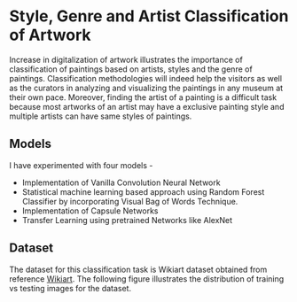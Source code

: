 # Style, Genre and Artist Classification of Artwork

Increase in digitalization of artwork illustrates the importance of
classification of paintings based on artists, styles and the genre of paintings. Classification methodologies will indeed help the visitors as well as the curators in analyzing and visualizing the paintings in any museum at their own pace. Moreover, finding the
artist of a painting is a difficult task because most artworks of an artist may have a exclusive painting style and multiple artists can have same styles of paintings.

## Models
I have experimented with four models -
- Implementation of Vanilla Convolution Neural Network
- Statistical machine learning based approach using Random Forest Classifier by incorporating Visual Bag of Words Technique.
- Implementation of Capsule Networks
- Transfer Learning using pretrained Networks like AlexNet

## Dataset

The dataset for this classification task is Wikiart dataset obtained from reference [Wikiart](https://github.com/cs-chan/ArtGAN/tree/master/WikiArt%20Dataset). The following figure illustrates the distribution of training vs testing images for the dataset.



